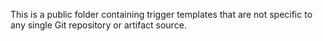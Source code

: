 This is a public folder containing trigger templates that are not specific to any single Git repository or artifact source.

